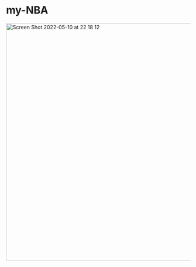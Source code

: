 # my-NBA

<img width="649" alt="Screen Shot 2022-05-10 at 22 18 12" src="https://user-images.githubusercontent.com/34807727/167705556-0f39f65b-3901-4b38-b275-6f79a9a4f32e.png">
